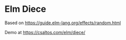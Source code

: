 Elm Diece
=========

Based on https://guide.elm-lang.org/effects/random.html

Demo at https://csaltos.com/elm/diece/
